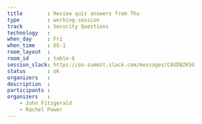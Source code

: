 ```yaml
---
title        : Review quiz answers from Thu
type         : working-session
track        : Security Questions
technology   :
when_day     : Fri
when_time    : DS-1
room_layout  :
room_id      : table-6
session_slack: https://os-summit.slack.com/messages/CAVDB2K5G
status       : ok
organizers   :
description  :
participants :
organizers   :
    - John Fitzgerald
    - Rachel Power
---
```

